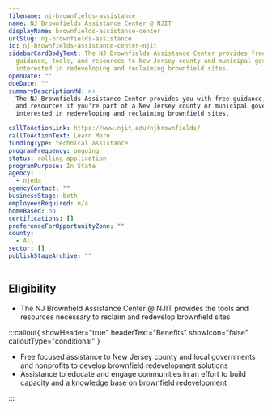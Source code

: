 ```yaml
---
filename: nj-brownfields-assistance
name: NJ Brownfields Assistance Center @ NJIT
displayName: brownfields-assistance-center
urlSlug: nj-brownfields-assistance
id: nj-brownfields-assistance-center-njit
sidebarCardBodyText: The NJ Brownfields Assistance Center provides free
  guidance, tools, and resources to New Jersey county and municipal governments
  interested in redeveloping and reclaiming brownfield sites.
openDate: ""
dueDate: ""
summaryDescriptionMd: >+
  The NJ Brownfields Assistance Center provides you with free guidance, tools,
  and resources if you're part of a New Jersey county or municipal government
  interested in redeveloping and reclaiming brownfield sites.

callToActionLink: https://www.njit.edu/njbrownfields/
callToActionText: Learn More
fundingType: technical assistance
programFrequency: ongoing
status: rolling application
programPurpose: In State
agency:
  - njeda
agencyContact: ""
businessStage: both
employeesRequired: n/a
homeBased: no
certifications: []
preferenceForOpportunityZone: ""
county:
  - All
sector: []
publishStageArchive: ""
---
```


## Eligibility

- The NJ Brownfield Assistance Center @ NJIT provides the tools and resources necessary to reclaim and redevelop brownfield sites

:::callout{ showHeader="true" headerText="Benefits" showIcon="false" calloutType="conditional" }

- Free focused assistance to New Jersey county and local governments and nonprofits to develop brownfield redevelopment solutions
- Assistance to educate and engage communities in an effort to build capacity and a knowledge base on brownfield redevelopment

:::
